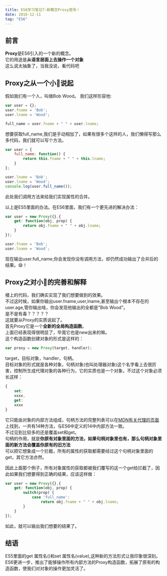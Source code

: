 ```yaml
---
title: ES6学习笔记7:新概念Proxy登场！
date: 2016-12-11
tag: "ES6"
---
```

## 前言
**Proxy**是ES6引入的一个新的概念。    
它的用途是**从语言层面上去操作一个对象**   
这么说太抽象了，当我没说，看代码吧     
    
## Proxy之从一个小🌰说起
假如我们有一个人，叫做Bob Wood。
我们这样形容他:    
    
```js
var user = {};
user.fname = 'Bob';
user.lname = 'Wood';

full_name = user.fname + " " + user.lname;
```

想要获取full_name,我们是手动相加了，如果有很多个这样的人，我们懒得写那么多代码，我们就可以写个方法。    
<!-- more --> 
    
```js
var user = {
    full_name: function() {
        return this.fname + " " + this.lname;
    }
};

user.lname = 'Bob';
user.lname = 'Wood';
console.log(user.full_name());
```

此处我们调用方法来给我们实现属性的合并。    
   
以上是ES5里面的办法。在ES6里面，我们有一个更先进的解决办法：    
    
```js
var user = new Proxy({},{
    get: function(obj, prop) {
        return obj.fname + " " + obj.lname;
    }
});

user.fname = 'Bob';
user.lname = 'Wood';
```

现在输出user.full_name,你会发现你没有调用方法，却仍然成功输出了合并后的结果。😄！    
    
## Proxy之对小🌰的完善和解释
楼上的代码，我们确实实现了我们想要做到的效果。    
不过这时候，如果你输出user.fname,user,lname,甚至输出个根本不存在的user.age,管你输出啥，你会发现他输出的全都是"Bob Wood"。    
是不是有毒？？？？？    
这就要从Proxy的实质说起了。    
首先Proxy它是一个**全新的全局构造函数**。    
上面已经表现得很明显了，毕竟它也是new出来的嘛。   
这个构造函数创建对象的形式是这样的：    
    
```js
var proxy = new Proxy(target, handler);
```

target，目标对象，handler，句柄。   
目标对象的形式就是各种对象，句柄对象(也叫处理器对象)这个名字看上去很厉害，控制所生成代理对象的各种行为，它的实质也是一个对象，不过这个对象必须长这样：    
    
```js
{
    set:
    xxxx,
    get:
    xxxx
}
```

它只能由对象的内部方法组成，句柄方法的完整列表可以在[MDN有关代理的页面](https://developer.mozilla.org/zh-CN/docs/Web/JavaScript/Reference/Global_Objects/Proxy#Methods_of_the_handler_object)上找到，一共有14种方法，与ES6中定义的14中内部方法一致。    
不过见到比较多的还是覆盖set和get。    
句柄的作用，就是**你原有对象里面的方法，如果句柄对象里也有，那么句柄对象里面的新方法会覆盖你原有的旧方法**     
可以把它想象成一个拦截，所有的属性的获取都需要经过这个句柄对象里面的get，其它方法亦然。    
   
因此上面那个例子，所有对象属性的获取都被我们覆写的这一个get给拦截了，因此如果我们想要得到正确的结果，应该这样做：    
    
```js
var user = new Proxy({},{
    get: function(obj, prop) {
        switch(prop) {
            case 'full_name':
                return obj.fname + " " + obj.lname;
        }
    }
});  
```

如此，就可以输出我们想要的结果了。   
   
## 结语
ES5里面的get 属性名()和set 属性名(value),这种新的方法形式让我印象很深刻。    
ES6更进一步，推出了能够操作所有内部方法的Proxy构造函数，拓展了原有的构造函数，使我们对对象的操作更加灵活了。    



